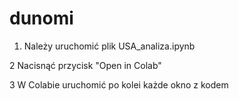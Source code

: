 # dunomi

1. Należy uruchomić plik USA_analiza.ipynb

2 Nacisnąć przycisk "Open in Colab"

3 W Colabie uruchomić po kolei każde okno z kodem

